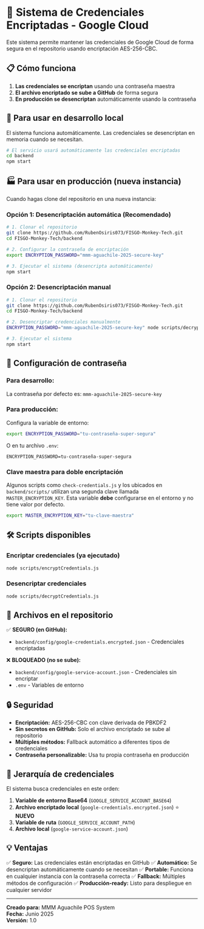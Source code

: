 # 🔐 Sistema de Credenciales Encriptadas - Google Cloud

Este sistema permite mantener las credenciales de Google Cloud de forma segura en el repositorio usando encriptación AES-256-CBC.

## 📋 Cómo funciona

1. **Las credenciales se encriptan** usando una contraseña maestra
2. **El archivo encriptado se sube a GitHub** de forma segura
3. **En producción se desencriptan** automáticamente usando la contraseña

## 🚀 Para usar en desarrollo local

El sistema funciona automáticamente. Las credenciales se desencriptan en memoria cuando se necesitan.

```bash
# El servicio usará automáticamente las credenciales encriptadas
cd backend
npm start
```

## 🏭 Para usar en producción (nueva instancia)

Cuando hagas clone del repositorio en una nueva instancia:

### Opción 1: Desencriptación automática (Recomendado)
```bash
# 1. Clonar el repositorio
git clone https://github.com/RubenOsiris073/FISGO-Monkey-Tech.git
cd FISGO-Monkey-Tech/backend

# 2. Configurar la contraseña de encriptación
export ENCRYPTION_PASSWORD="mmm-aguachile-2025-secure-key"

# 3. Ejecutar el sistema (desencripta automáticamente)
npm start
```

### Opción 2: Desencriptación manual
```bash
# 1. Clonar el repositorio
git clone https://github.com/RubenOsiris073/FISGO-Monkey-Tech.git
cd FISGO-Monkey-Tech/backend

# 2. Desencriptar credenciales manualmente
ENCRYPTION_PASSWORD="mmm-aguachile-2025-secure-key" node scripts/decryptCredentials.js

# 3. Ejecutar el sistema
npm start
```

## 🔑 Configuración de contraseña

### Para desarrollo:
La contraseña por defecto es: `mmm-aguachile-2025-secure-key`

### Para producción:
Configura la variable de entorno:
```bash
export ENCRYPTION_PASSWORD="tu-contraseña-super-segura"
```

O en tu archivo `.env`:
```
ENCRYPTION_PASSWORD=tu-contraseña-super-segura
```

### Clave maestra para doble encriptación
Algunos scripts como `check-credentials.js` y los ubicados en `backend/scripts/` utilizan una segunda clave llamada `MASTER_ENCRYPTION_KEY`.
Esta variable **debe** configurarse en el entorno y no tiene valor por defecto.

```bash
export MASTER_ENCRYPTION_KEY="tu-clave-maestra"
```

## 🛠️ Scripts disponibles

### Encriptar credenciales (ya ejecutado)
```bash
node scripts/encryptCredentials.js
```

### Desencriptar credenciales
```bash
node scripts/decryptCredentials.js
```

## 📁 Archivos en el repositorio

✅ **SEGURO (en GitHub):**
- `backend/config/google-credentials.encrypted.json` - Credenciales encriptadas

❌ **BLOQUEADO (no se sube):**
- `backend/config/google-service-account.json` - Credenciales sin encriptar
- `.env` - Variables de entorno

## 🔒 Seguridad

- **Encriptación:** AES-256-CBC con clave derivada de PBKDF2
- **Sin secretos en GitHub:** Solo el archivo encriptado se sube al repositorio
- **Múltiples métodos:** Fallback automático a diferentes tipos de credenciales
- **Contraseña personalizable:** Usa tu propia contraseña en producción

## 🎯 Jerarquía de credenciales

El sistema busca credenciales en este orden:

1. **Variable de entorno Base64** (`GOOGLE_SERVICE_ACCOUNT_BASE64`)
2. **Archivo encriptado local** (`google-credentials.encrypted.json`) ⭐ **NUEVO**
3. **Variable de ruta** (`GOOGLE_SERVICE_ACCOUNT_PATH`)
4. **Archivo local** (`google-service-account.json`)

## 💡 Ventajas

✅ **Seguro:** Las credenciales están encriptadas en GitHub
✅ **Automático:** Se desencriptan automáticamente cuando se necesitan
✅ **Portable:** Funciona en cualquier instancia con la contraseña correcta
✅ **Fallback:** Múltiples métodos de configuración
✅ **Producción-ready:** Listo para despliegue en cualquier servidor

---

**Creado para:** MMM Aguachile POS System  
**Fecha:** Junio 2025  
**Versión:** 1.0